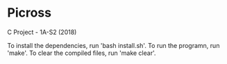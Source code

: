 # Picross
C Project - 1A-S2 (2018)

To install the dependencies, run 'bash install.sh'. To run the programn, run 'make'. To clear the compiled files, run 'make clear'.
